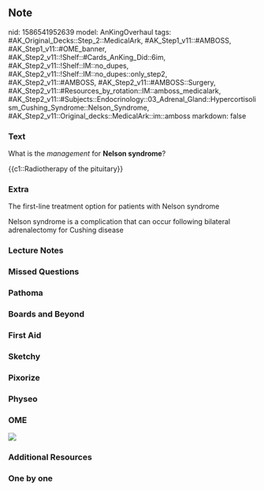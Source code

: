 ## Note
nid: 1586541952639
model: AnKingOverhaul
tags: #AK_Original_Decks::Step_2::MedicalArk, #AK_Step1_v11::#AMBOSS, #AK_Step1_v11::#OME_banner, #AK_Step2_v11::!Shelf::#Cards_AnKing_Did::6im, #AK_Step2_v11::!Shelf::IM::no_dupes, #AK_Step2_v11::!Shelf::IM::no_dupes::only_step2, #AK_Step2_v11::#AMBOSS, #AK_Step2_v11::#AMBOSS::Surgery, #AK_Step2_v11::#Resources_by_rotation::IM::amboss_medicalark, #AK_Step2_v11::#Subjects::Endocrinology::03_Adrenal_Gland::Hypercortisolism_Cushing_Syndrome::Nelson_Syndrome, #AK_Step2_v11::Original_decks::MedicalArk::im::amboss
markdown: false

### Text
What is the <i>management</i> for <b>Nelson syndrome</b>?
<div>
  {{c1::Radiotherapy of the pituitary}}
</div>

### Extra
The first-line treatment option for patients with Nelson syndrome
<div>
  Nelson syndrome is a complication that can occur following
  bilateral adrenalectomy for Cushing disease
</div>

### Lecture Notes


### Missed Questions


### Pathoma


### Boards and Beyond


### First Aid


### Sketchy


### Pixorize


### Physeo


### OME
<div class="ome-widget">
  <a href="https://onlinemeded.org?ref=anki"><img src=
  "_OME_AnkiFlashcards_General_3.png"></a>
</div>

### Additional Resources


### One by one

